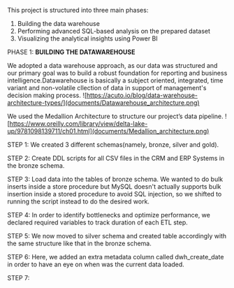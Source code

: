 This project is structured into three main phases:
1. Building the data warehouse
2. Performing advanced SQL-based analysis on the prepared dataset
3. Visualizing the analytical insights using Power BI

PHASE 1: **BUILDING THE DATAWAREHOUSE**

We adopted a data warehouse approach, as our data was structured and our primary goal was to build a robust foundation for reporting and business intelligence.Datawarehouse is basically a subject oriented, integrated, time variant and non-volatile cllection of data in support of management's decision making process.
![https://acuto.io/blog/data-warehouse-architecture-types/](documents/Datawarehouse_architecture.png)

We used the Medallion Architecture to structure our project’s data pipeline.
![https://www.oreilly.com/library/view/delta-lake-up/9781098139711/ch01.html](documents/Medallion_architecture.png)

STEP 1: We created 3 different schemas(namely, bronze, silver and gold).

STEP 2: Create DDL scripts for all CSV files in the CRM and ERP Systems in the bronze schema.

STEP 3: Load data into the tables of bronze schema. We wanted to do bulk inserts inside a store procedure but MySQL doesn't actually supports bulk insertion inside a stored procedure to avoid SQL injection, so we shifted to running the script instead to do the desired work.

STEP 4: In order to identify bottlenecks and optimize performance, we declared required variables to track duration of each ETL step.

STEP 5: We now moved to silver schema and created table accordingly with the same structure like that in the bronze schema.

STEP 6: Here, we added an extra metadata column called dwh_create_date in order to have an eye on when was the current data loaded.

STEP 7:


   
